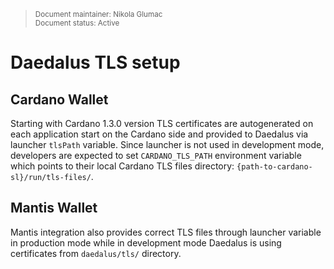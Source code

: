 <blockquote>
<sub>Document maintainer: Nikola Glumac<br/>Document status: Active</sub>
</blockquote>

# Daedalus TLS setup


## Cardano Wallet

Starting with Cardano 1.3.0 version TLS certificates are autogenerated on each application start on the Cardano side and provided to Daedalus via launcher `tlsPath` variable. Since launcher is not used in development mode, developers are expected to set `CARDANO_TLS_PATH` environment variable which points to their local Cardano TLS files directory: `{path-to-cardano-sl}/run/tls-files/`.

## Mantis Wallet

Mantis integration also provides correct TLS files through launcher variable in production mode while in development mode Daedalus is using certificates from `daedalus/tls/` directory.
